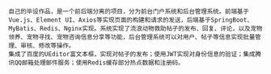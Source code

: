 	自己的毕设作品，是一个前后端分离的项目，分为前台门户系统和后台管理系统。前端基于Vue.js、Element UI、Axios等实现页面的构建和请求的发送，后端基于SpringBoot、MyBatis、Redis、Nginx实现。系统实现了流浪动物救助帖子的发布、回复、评论，以及宠物领养、宠物寻找、宠物咨询信息分享等功能，后台管理系统可以对用户、帖子等信息实现批量管理、审核、修改等操作。
	集成了百度的UEditor富文本框，实现对帖子的发布；使用JWT实现对身份信息的验证；集成腾讯QQ邮箱处理邮件服务；使用Redis缓存部分热点数据和注册码。

